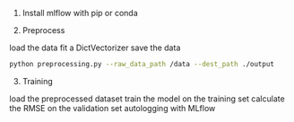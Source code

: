 1. Install mlflow with pip or conda

2. Preprocess

load the data
fit a DictVectorizer
save the data

```bash
python preprocessing.py --raw_data_path /data --dest_path ./output
```

3. Training

load the preprocessed dataset
train the model on the training set
calculate the RMSE on the validation set
autologging with MLflow
